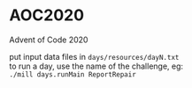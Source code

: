 # AOC2020
Advent of Code 2020

put input data files in `days/resources/dayN.txt`  
to run a day, use the name of the challenge, eg:   
`./mill days.runMain ReportRepair`
